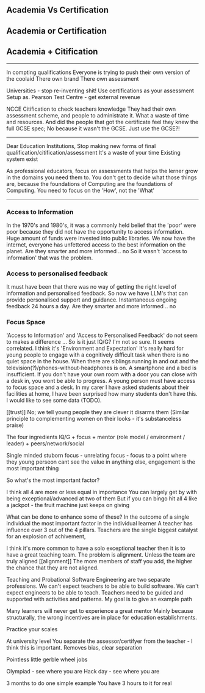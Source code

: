 Academia Vs Certification
-------------------------


Academia or Certification
-------------------------



Academia + Citification
-----------------------



---

In compting qualifications
Everyone is trying to push their own version of the coolaid
There own brand
There own assessment

Universities - stop re-inventing shit!
Use certifications as your assessment
Setup as. Pearson Test Centre - get external revenue

NCCE Citification to check teachers knowledge
They had their own assessment scheme, and people to administrate it. What a waste of time and resources. And did the people that got the certificate feel they knew the full GCSE spec; No because it wasn't the GCSE.
Just use the GCSE?!


---

Dear Education Institutions,
Stop making new forms of final qualification/citification/assessment
It's a waste of your time
Existing system exist

As professional educators, focus on assessments that helps the lerner grow in the domains you need them to.
You don't get to decide what those things are, because the foundations of Computing are the foundations of Computing.
You need to focus on the 'How', not the 'What'

---

### Access to Information

In the 1970's and 1980's, it was a commonly held belief that the 'poor' were poor because they did not have the opportunity to access information.
Huge amount of funds were invested into public libraries.
We now have the internet, everyone has unfettered access to the best information on the planet.
Are they smarter and more informed .. no
So it wasn't 'access to information' that was the problem.

### Access to personalised feedback

It must have been that there was no way of getting the right level of information and personalised feedback.
So now we have LLM's that can provide personalised support and guidance. Instantaneous ongoing feedback 24 hours a day.
Are they smarter and more informed .. no

### Focus Space

'Access to Information' and 'Access to Personalised Feedback' do not seem to makes a difference ...
So is it just IQ/G? I'm not so sure. It seems correlated.
I think it's 'Environment and Expectation'
It's really hard for young people to engage with a cognitively difficult task when there is no quiet space in the house. When there are siblings running in and out and the television(?)/phones-without-headphones is on.
A smartphone and a bed is insufficient. If you don't have your own room with a door you can close with a desk in, you wont be able to progress. A young person must have access to focus space and a desk. In my carer I have asked students about their facilities at home, I have been surprised how many students don't have this. I would like to see some data (TODO).


[[trust]]
No; we tell young people they are clever it disarms them
(Similar principle to complementing women on their looks - it's substanceless praise)



The four ingredients
IQ/G + focus + mentor (role model / environment / leader) + peers/network/social



Single minded stuborn focus - unrelating focus - focus to a point where they young perseon cant see the value in anything else, engagement is the most important thing


So what's the most important factor?

I think all 4 are more or less equal in importance
You can largely get by with being exceptional/advanced at two of them
But if you can bingo hit all 4 like a jackpot - the fruit machine just keeps on giving

What can be done to enhance some of these?
In the outcome of a single individual the most important factor in the individual learner
A teacher has influence over 3 out of the 4 pillars.
Teachers are the single biggest catalyst for an explosion of achivement,

I think it's more common to have a solo exceptional teacher then it is to have a great teaching team. The problem is alignment.
Unless the team are truly aligned [[alignment]]
The more members of staff you add, the higher the chance that they are not aligned.


Teaching and Probational Software Engineering are two separate professions.
We can't expect teachers to be able to build software.
We can't expect engineers to be able to teach.
Teachers need to be guided and supported with activities and patterns.
My goal is to give an example path

Many learners will never get to experience a great mentor
Mainly because structurally, the wrong incentives are in place for education establishments.



Practice your scales


At university level
You separate the assessor/certifyer from the teacher - I think this is important.
Removes bias, clear separation


Pointless little gerble wheel jobs


Olympiad - see where you are
Hack day - see where you are

3 months to do one simple example
You have 3 hours to it for real
